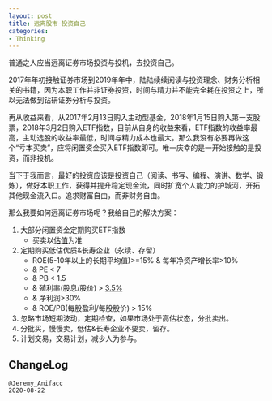 ```yaml
---
layout: post
title: 远离股市-投资自己
categories:
- Thinking
---
```


普通之人应当远离证券市场投资与投机，去投资自己。

2017年年初接触证券市场到2019年年中，陆陆续续阅读与投资理念、财务分析相关的书籍，因为本职工作并非证券投资，时间与精力并不能完全耗在投资之上，所以无法做到钻研证券分析与投资。

再从收益来看，从2017年2月13日购入主动型基金，2018年1月15日购入第一支股票，2018年3月2日购入ETF指数，目前从自身的收益来看，ETF指数的收益率最高，主动选股的收益率最低，时间与精力成本也最大。那么我没有必要再做这个“亏本买卖”，应将闲置资金买入ETF指数即可。唯一庆幸的是一开始接触的是投资，而非投机。

当下于我而言，最好的投资应该是投资自己（阅读、书写、编程、演讲、数学、锻炼），做好本职工作，获得并提升稳定现金流，同时扩宽个人能力的护城河，开拓其他现金流入口。追求财富自由，而非财务自由。

那么我要如何远离证券市场呢？我给自己的解决方案：

1. 大部分闲置资金定期购买ETF指数
	- 买卖以[估值](https://qieman.com/idx-eval)为准
2. 定期购买低估优质&长寿企业（永续、存留）
	- ROE(5-10年以上的长期平均值)>=15% & 每年净资产增长率>10%
	- & PE < 7
	- & PB < 1.5 
	- & 殖利率(股息/股价) > [3.5%](https://www.ceicdata.com/zh-hans/indicator/china/long-term-interest-rate)
	- & 净利润>30%
	- & ROE/PB(每股盈利/每股股价) > 15%
3. 忽略市场短期波动，定期检查，如果市场处于高估状态，分批卖出。
4. 分批买，慢慢卖，低估&长寿企业不要卖，留存。
5. 计划交易，交易计划，减少人为参与。

## ChangeLog

```
@Jeremy_Anifacc
2020-08-22
```


